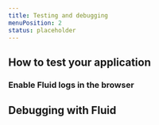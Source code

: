 ```yaml
---
title: Testing and debugging
menuPosition: 2
status: placeholder
---
```


## How to test your application

### Enable Fluid logs in the browser

## Debugging with Fluid
